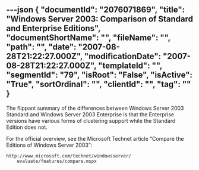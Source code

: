 ---json
{
  "documentId": "2076071869",
  "title": "Windows Server 2003: Comparison of Standard and Enterprise Editions",
  "documentShortName": "",
  "fileName": "",
  "path": "",
  "date": "2007-08-28T21:22:27.000Z",
  "modificationDate": "2007-08-28T21:22:27.000Z",
  "templateId": "",
  "segmentId": "79",
  "isRoot": "False",
  "isActive": "True",
  "sortOrdinal": "",
  "clientId": "",
  "tag": ""
}
---

The flippant summary of the differences between Windows Server 2003 Standard and Windows Server 2003 Enterprise is that the Enterprise versions have various forms of clustering support while the Standard Edition does not.

For the official overview, see the Microsoft Technet article “Compare the Editions of Windows Server 2003”:

    http://www.microsoft.com/technet/windowsserver/
        evaluate/features/compare.mspx
